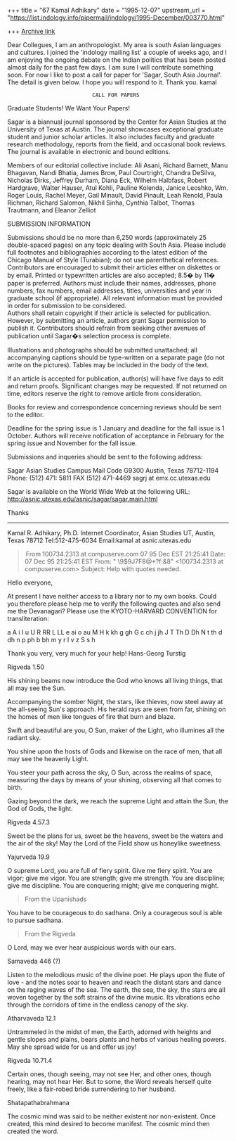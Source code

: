 +++
title = "67 Kamal Adhikary"
date = "1995-12-07"
upstream_url = "https://list.indology.info/pipermail/indology/1995-December/003770.html"

+++
[Archive link](https://list.indology.info/pipermail/indology/1995-December/003770.html)


Dear Collegues,
	I am an anthropologist.  My area is south Asian languages and 
cultures.  I joined the 'indology mailing list' a couple of weeks ago, 
and I am enjoying the ongoing debate on the Indian politics that has been 
posted almost daily for the past few days.  I am sure I will contribute 
something soon.  For now I like to post a call for paper for 'Sagar, 
South Asia Journal'.  The detail is given below.  I hope you will respond 
to it.  Thank you.
kamal




                               CALL FOR PAPERS

Graduate Students!
We Want Your Papers!

Sagar is a biannual journal sponsored by the Center for Asian Studies at 
the University of Texas at Austin.  The journal showcases exceptional 
graduate student  and junior scholar articles.  It also includes faculty 
and graduate research methodology, reports from the field, and occasional 
book reviews.  The journal is available in electronic and bound editions.

Members of our editorial collective include: Ali Asani, Richard Barnett, 
Manu Bhagavan, Nandi Bhatia, James Brow, Paul Courtright, Chandra 
DeSilva, Nicholas Dirks, Jeffrey Durham, Diana Eck, Wilhelm Halbfass, 
Robert Hardgrave, Walter Hauser, Atul Kohli, Pauline Kolenda, Janice 
Leoshko, Wm. Roger Louis, Rachel Meyer, Gail Minault, David Pinault, Leah 
Renold, Paula Richman, Richard Salomon,  Nikhil Sinha, Cynthia Talbot, 
Thomas Trautmann, and Eleanor Zelliot 

SUBMISSION  INFORMATION

Submissions should be no more than 6,250 words (approximately 25 
double-spaced pages) on any topic dealing with South Asia.  Please 
include full footnotes and bibliographies according to the latest edition 
of the Chicago Manual of Style (Turabian); do not use parenthetical 
references.  Contributors are encouraged to submit their articles either 
on diskettes or by email.  Printed or typewritten articles are also 
accepted; 8.5� by 11� paper is preferred.  Authors must include their 
names, addresses, phone numbers, fax numbers, email addresses, titles, 
universities and year in graduate school (if appropriate).  All relevant 
information must be provided in order for submission to be considered.  
Authors shall retain copyright if their article is selected for 
publication.  However, by submitting an article, authors grant Sagar 
permission to publish it. Contributors should refrain from seeking other 
avenues of publication until Sagar�s selection process is complete.  

Illustrations and photographs should be submitted unattached; all 
accompanying captions should be type-written on a separate page (do not 
write on the pictures).  Tables may be included in the body of the text.  

If an article is accepted for publication, author(s) will have five days 
to edit and return proofs.  Significant changes may be requested.  If not 
returned on time, editors reserve the right to remove article from 
consideration.  

Books for review and correspondence concerning reviews should be sent to 
the editor.  

Deadline for the spring issue is 1 January and deadline for the fall 
issue is 1 October.  Authors will receive notification of acceptance in 
February for the spring issue and November for the fall issue. 

Submissions and inqueries should be sent to the following address:

Sagar
Asian Studies
Campus Mail Code G9300
Austin, Texas 78712-1194
Phone: (512) 471: 5811
FAX (512) 471-4469
sagrj at emx.cc.utexas.edu





Sagar is available on the World Wide Web at the following URL: 
http://asnic.utexas.edu/asnic/sagar/sagar.main.html




Thanks 
_______________ 
Kamal R. Adhikary, Ph.D. Internet Coordinator, Asian Studies
UT, Austin, Texas 78712
Tel:512-475-6034
Email:kamal at asnic.utexas.edu




> From 100734.2313 at compuserve.com 07 95 Dec EST 21:25:41
Date: 07 Dec 95 21:25:41 EST
From: " \\9$9J7F8@*?f:&8" <100734.2313 at compuserve.com>
Subject: Help with quotes needed.

Hello everyone,

At present I have neither access to a library nor to my own books. Could you
therefore please help me to verify the following quotes and also send me the
Devanagari? Please use the KYOTO-HARVARD CONVENTION for transliteration:

a A i I u U R RR L LL e ai o au M H
k kh g gh G
c ch j jh J
T Th D Dh N
t th d dh n
p ph b bh m
y r l v
z S s h

Thank you very, very much for your help!
Hans-Georg Turstig

Rigveda 1.50

His shining beams now introduce
the God who knows all living things,
that all may see the Sun.

Accompanying the somber Night,
the stars, like thieves, now steel away
at the all-seeing Sun's approach.
His herald rays are seen from far,
shining on the homes of men like tongues
of fire that burn and blaze.

Swift and beautiful are you,
O Sun, maker of the Light, who illumines
all the radiant sky.

You shine upon the hosts of Gods
and likewise on the race of men, that all
may see the heavenly Light.

You steer your path across the sky,
O Sun, across the realms of space,
measuring the days by means of your shining,
observing all that comes to birth.

Gazing beyond the dark, we reach
the supreme Light and attain the Sun,
the God of Gods, the light.

Rigveda 4.57.3

Sweet be the plans for us, sweet be the heavens,
sweet be the waters and the air of the sky!
May the Lord of the Field show us honeylike sweetness.

Yajurveda 19.9

O supreme Lord, you are full of fiery spirit.
Give me fiery spirit.
You are vigor; give me vigor.
You are strength; give me strength.
You are discipline; give me discipline.
You are conquering might; give me conquering might.

>From the Upanishads

You have to be courageous to do sadhana. Only a courageous soul is able to
pursue sadhana.

>From the Rigveda

O Lord, may we ever hear auspicious words with our ears.

Samaveda 446 (?)

Listen to the melodious music of the divine poet.
He plays upon the flute of love -
and the notes soar to heaven and reach the distant stars
and dance on the raging waves of the sea.
The earth, the sea, the sky, the stars are all woven together
by the soft strains of the divine music.
Its vibrations echo through the corridors of time
in the endless canopy of the sky.

Atharvaveda 12.1

Untrammeled in the midst of men, the Earth, adorned with heights and gentle
slopes and plains, bears plants and herbs of various healing powers. May she
spread wide for us and offer us joy!

Rigveda 10.71.4

Certain ones, though seeing, may not see Her,
and other ones, though hearing, may not hear Her.
But to some, the Word reveals herself quite freely,
like a fair-robed bride surrendering to her husband.

Shatapathabrahmana

The cosmic mind was said to be neither existent nor non-existent. Once created,
this mind desired to become manifest. The cosmic mind then created the word.






